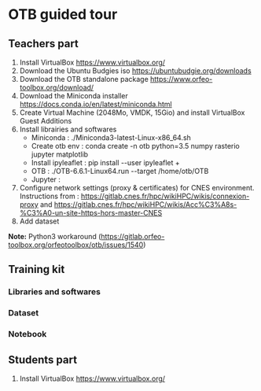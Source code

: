 # OTB guided tour

## Teachers part

1. Install VirtualBox https://www.virtualbox.org/
2. Download the Ubuntu Budgies iso https://ubuntubudgie.org/downloads
3. Download the OTB standalone package https://www.orfeo-toolbox.org/download/
4. Download the Miniconda installer https://docs.conda.io/en/latest/miniconda.html
4. Create Virtual Machine (2048Mo, VMDK, 15Gio) and install VirtualBox Guest Additions
5. Install librairies and softwares
    - Miniconda : ./Miniconda3-latest-Linux-x86_64.sh
    - Create otb env : conda create -n otb python=3.5 numpy rasterio jupyter matplotlib
    - Install ipyleaflet : pip install --user ipyleaflet + 
    - OTB : ./OTB-6.6.1-Linux64.run --target /home/otb/OTB
    - Jupyter :
6. Configure network settings (proxy & certificates) for CNES environment.
   Instructions from : https://gitlab.cnes.fr/hpc/wikiHPC/wikis/connexion-proxy
   and https://gitlab.cnes.fr/hpc/wikiHPC/wikis/Acc%C3%A8s-%C3%A0-un-site-https-hors-master-CNES
7. Add dataset


**Note:** Python3 workaround (https://gitlab.orfeo-toolbox.org/orfeotoolbox/otb/issues/1540)

## Training kit

### Libraries and softwares

### Dataset

### Notebook

## Students part

1. Install VirtualBox https://www.virtualbox.org/
